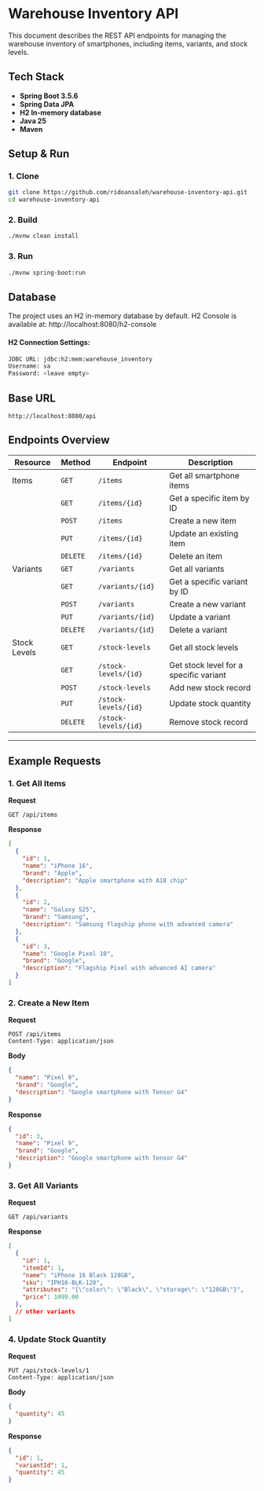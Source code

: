 # Warehouse Inventory API

This document describes the REST API endpoints for managing the warehouse inventory of smartphones, including items, variants, and stock levels.

## Tech Stack

- **Spring Boot 3.5.6**
- **Spring Data JPA**
- **H2 In-memory database**
- **Java 25**
- **Maven**


## Setup & Run

### 1. Clone

```bash
git clone https://github.com/ridoansaleh/warehouse-inventory-api.git
cd warehouse-inventory-api
```

### 2. Build

```bash
./mvnw clean install
```

### 3. Run

```bash
./mvnw spring-boot:run
```

## Database

The project uses an H2 in-memory database by default.
H2 Console is available at: http://localhost:8080/h2-console

#### H2 Connection Settings:

```bash
JDBC URL: jdbc:h2:mem:warehouse_inventory
Username: sa
Password: <leave empty>
```

## Base URL

```http://localhost:8080/api```

## Endpoints Overview

| Resource | Method | Endpoint | Description |
|-----------|---------|-----------|--------------|
| Items | `GET` | `/items` | Get all smartphone items |
|  | `GET` | `/items/{id}` | Get a specific item by ID |
|  | `POST` | `/items` | Create a new item |
|  | `PUT` | `/items/{id}` | Update an existing item |
|  | `DELETE` | `/items/{id}` | Delete an item |
| Variants | `GET` | `/variants` | Get all variants |
|  | `GET` | `/variants/{id}` | Get a specific variant by ID |
|  | `POST` | `/variants` | Create a new variant |
|  | `PUT` | `/variants/{id}` | Update a variant |
|  | `DELETE` | `/variants/{id}` | Delete a variant |
| Stock Levels | `GET` | `/stock-levels` | Get all stock levels |
|  | `GET` | `/stock-levels/{id}` | Get stock level for a specific variant |
|  | `POST` | `/stock-levels` | Add new stock record |
|  | `PUT` | `/stock-levels/{id}` | Update stock quantity |
|  | `DELETE` | `/stock-levels/{id}` | Remove stock record |

---

## Example Requests

### 1. Get All Items
**Request**
```http
GET /api/items
```

**Response**

```json
[
  {
    "id": 1,
    "name": "iPhone 16",
    "brand": "Apple",
    "description": "Apple smartphone with A18 chip"
  },
  {
    "id": 2,
    "name": "Galaxy S25",
    "brand": "Samsung",
    "description": "Samsung flagship phone with advanced camera"
  },
  {
    "id": 3,
    "name": "Google Pixel 10",
    "brand": "Google",
    "description": "Flagship Pixel with advanced AI camera"
  }
]
```


### 2. Create a New Item
**Request**
```http
POST /api/items
Content-Type: application/json
```

**Body**

```json
{
  "name": "Pixel 9",
  "brand": "Google",
  "description": "Google smartphone with Tensor G4"
}
```

**Response**

```json
{
  "id": 3,
  "name": "Pixel 9",
  "brand": "Google",
  "description": "Google smartphone with Tensor G4"
}
```

### 3. Get All Variants
**Request**
```http
GET /api/variants
```

**Response**

```json
[
  {
    "id": 1,
    "itemId": 1,
    "name": "iPhone 16 Black 128GB",
    "sku": "IPH16-BLK-128",
    "attributes": "{\"color\": \"Black\", \"storage\": \"128GB\"}",
    "price": 1099.00
  },
  // other variants  
]
```


### 4. Update Stock Quantity
**Request**
```http
PUT /api/stock-levels/1
Content-Type: application/json
```

**Body**

```json
{
  "quantity": 45
}
```

**Response**

```json
{
  "id": 1,
  "variantId": 1,
  "quantity": 45
}
```